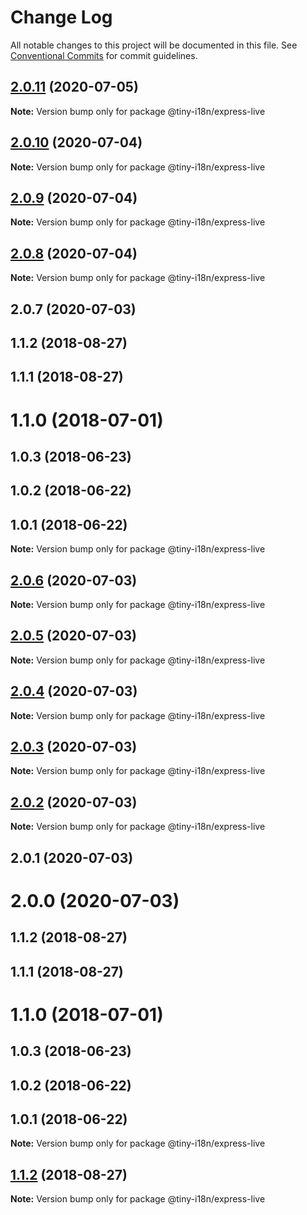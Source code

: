 # Change Log

All notable changes to this project will be documented in this file.
See [Conventional Commits](https://conventionalcommits.org) for commit guidelines.

<a name="2.0.11"></a>
## [2.0.11](https://github.com/imcuttle/tiny-i18n/compare/@tiny-i18n/express-live@2.0.10...@tiny-i18n/express-live@2.0.11) (2020-07-05)




**Note:** Version bump only for package @tiny-i18n/express-live

<a name="2.0.10"></a>
## [2.0.10](https://github.com/imcuttle/tiny-i18n/compare/@tiny-i18n/express-live@2.0.9...@tiny-i18n/express-live@2.0.10) (2020-07-04)




**Note:** Version bump only for package @tiny-i18n/express-live

<a name="2.0.9"></a>
## [2.0.9](https://github.com/imcuttle/tiny-i18n/compare/@tiny-i18n/express-live@2.0.8...@tiny-i18n/express-live@2.0.9) (2020-07-04)




**Note:** Version bump only for package @tiny-i18n/express-live

<a name="2.0.8"></a>
## [2.0.8](https://github.com/imcuttle/tiny-i18n/compare/@tiny-i18n/express-live@2.0.7...@tiny-i18n/express-live@2.0.8) (2020-07-04)




**Note:** Version bump only for package @tiny-i18n/express-live

<a name="2.0.7"></a>
## 2.0.7 (2020-07-03)



<a name="1.1.2"></a>
## 1.1.2 (2018-08-27)



<a name="1.1.1"></a>
## 1.1.1 (2018-08-27)



<a name="1.1.0"></a>
# 1.1.0 (2018-07-01)



<a name="1.0.3"></a>
## 1.0.3 (2018-06-23)



<a name="1.0.2"></a>
## 1.0.2 (2018-06-22)



<a name="1.0.1"></a>
## 1.0.1 (2018-06-22)




**Note:** Version bump only for package @tiny-i18n/express-live

<a name="2.0.6"></a>
## [2.0.6](https://github.com/imcuttle/tiny-i18n/compare/@tiny-i18n/express-live@2.0.5...@tiny-i18n/express-live@2.0.6) (2020-07-03)




**Note:** Version bump only for package @tiny-i18n/express-live

<a name="2.0.5"></a>
## [2.0.5](https://github.com/imcuttle/tiny-i18n/compare/@tiny-i18n/express-live@2.0.4...@tiny-i18n/express-live@2.0.5) (2020-07-03)




**Note:** Version bump only for package @tiny-i18n/express-live

<a name="2.0.4"></a>
## [2.0.4](https://github.com/imcuttle/tiny-i18n/compare/@tiny-i18n/express-live@2.0.3...@tiny-i18n/express-live@2.0.4) (2020-07-03)




**Note:** Version bump only for package @tiny-i18n/express-live

<a name="2.0.3"></a>
## [2.0.3](https://github.com/imcuttle/tiny-i18n/compare/@tiny-i18n/express-live@2.0.2...@tiny-i18n/express-live@2.0.3) (2020-07-03)




**Note:** Version bump only for package @tiny-i18n/express-live

<a name="2.0.2"></a>
## [2.0.2](https://github.com/imcuttle/tiny-i18n/compare/@tiny-i18n/express-live@2.0.1...@tiny-i18n/express-live@2.0.2) (2020-07-03)




**Note:** Version bump only for package @tiny-i18n/express-live

<a name="2.0.1"></a>
## 2.0.1 (2020-07-03)



<a name="2.0.0"></a>
# 2.0.0 (2020-07-03)



<a name="1.1.2"></a>
## 1.1.2 (2018-08-27)



<a name="1.1.1"></a>
## 1.1.1 (2018-08-27)



<a name="1.1.0"></a>
# 1.1.0 (2018-07-01)



<a name="1.0.3"></a>
## 1.0.3 (2018-06-23)



<a name="1.0.2"></a>
## 1.0.2 (2018-06-22)



<a name="1.0.1"></a>
## 1.0.1 (2018-06-22)




**Note:** Version bump only for package @tiny-i18n/express-live

<a name="1.1.2"></a>
## [1.1.2](https://github.com/imcuttle/tiny-i18n/compare/v1.1.1...v1.1.2) (2018-08-27)




**Note:** Version bump only for package @tiny-i18n/express-live
